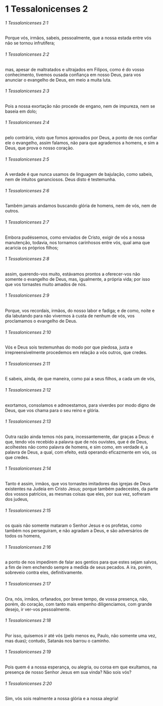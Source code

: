 # 1 Tessalonicenses 2

###### 1 Tessalonicenses 2:1

Porque vós, irmãos, sabeis, pessoalmente, que a nossa estada entre vós não se tornou infrutífera;

###### 1 Tessalonicenses 2:2

mas, apesar de maltratados e ultrajados em Filipos, como é do vosso conhecimento, tivemos ousada confiança em nosso Deus, para vos anunciar o evangelho de Deus, em meio a muita luta.

###### 1 Tessalonicenses 2:3

Pois a nossa exortação não procede de engano, nem de impureza, nem se baseia em dolo;

###### 1 Tessalonicenses 2:4

pelo contrário, visto que fomos aprovados por Deus, a ponto de nos confiar ele o evangelho, assim falamos, não para que agrademos a homens, e sim a Deus, que prova o nosso coração.

###### 1 Tessalonicenses 2:5

A verdade é que nunca usamos de linguagem de bajulação, como sabeis, nem de intuitos gananciosos. Deus disto é testemunha.

###### 1 Tessalonicenses 2:6

Também jamais andamos buscando glória de homens, nem de vós, nem de outros.

###### 1 Tessalonicenses 2:7

Embora pudéssemos, como enviados de Cristo, exigir de vós a nossa manutenção, todavia, nos tornamos carinhosos entre vós, qual ama que acaricia os próprios filhos;

###### 1 Tessalonicenses 2:8

assim, querendo-vos muito, estávamos prontos a oferecer-vos não somente o evangelho de Deus, mas, igualmente, a própria vida; por isso que vos tornastes muito amados de nós.

###### 1 Tessalonicenses 2:9

Porque, vos recordais, irmãos, do nosso labor e fadiga; e de como, noite e dia labutando para não vivermos à custa de nenhum de vós, vos proclamamos o evangelho de Deus.

###### 1 Tessalonicenses 2:10

Vós e Deus sois testemunhas do modo por que piedosa, justa e irrepreensivelmente procedemos em relação a vós outros, que credes.

###### 1 Tessalonicenses 2:11

E sabeis, ainda, de que maneira, como pai a seus filhos, a cada um de vós,

###### 1 Tessalonicenses 2:12

exortamos, consolamos e admoestamos, para viverdes por modo digno de Deus, que vos chama para o seu reino e glória.

###### 1 Tessalonicenses 2:13

Outra razão ainda temos nós para, incessantemente, dar graças a Deus: é que, tendo vós recebido a palavra que de nós ouvistes, que é de Deus, acolhestes não como palavra de homens, e sim como, em verdade é, a palavra de Deus, a qual, com efeito, está operando eficazmente em vós, os que credes.

###### 1 Tessalonicenses 2:14

Tanto é assim, irmãos, que vos tornastes imitadores das igrejas de Deus existentes na Judeia em Cristo Jesus; porque também padecestes, da parte dos vossos patrícios, as mesmas coisas que eles, por sua vez, sofreram dos judeus,

###### 1 Tessalonicenses 2:15

os quais não somente mataram o Senhor Jesus e os profetas, como também nos perseguiram, e não agradam a Deus, e são adversários de todos os homens,

###### 1 Tessalonicenses 2:16

a ponto de nos impedirem de falar aos gentios para que estes sejam salvos, a fim de irem enchendo sempre a medida de seus pecados. A ira, porém, sobreveio contra eles, definitivamente.

###### 1 Tessalonicenses 2:17

Ora, nós, irmãos, orfanados, por breve tempo, de vossa presença, não, porém, do coração, com tanto mais empenho diligenciamos, com grande desejo, ir ver-vos pessoalmente.

###### 1 Tessalonicenses 2:18

Por isso, quisemos ir até vós (pelo menos eu, Paulo, não somente uma vez, mas duas); contudo, Satanás nos barrou o caminho.

###### 1 Tessalonicenses 2:19

Pois quem é a nossa esperança, ou alegria, ou coroa em que exultamos, na presença de nosso Senhor Jesus em sua vinda? Não sois vós?

###### 1 Tessalonicenses 2:20

Sim, vós sois realmente a nossa glória e a nossa alegria!

